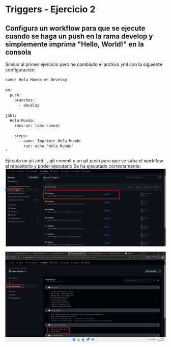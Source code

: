 # Triggers - Ejercicio 2

## Configura un workflow para que se ejecute cuando se haga un push en la rama develop y simplemente imprima "Hello, World!" en la consola

Similar al primer ejercicio pero he cambiado el archivo yml con la siguiente configuración:

```
name: Hola Mundo en Develop

on:
  push:
    branches:
      - develop

jobs:
  Hola-Mundo:
    runs-on: labs-runner

    steps:
      - name: Imprimir Hola Mundo
        run: echo "Hola Mundo"
"
```
Ejecuto un git add . , git commit y un git push para que se suba el workflow al repositorio y poder ejecutarlo
Se ha ejecutado correctamente:
![alt text](../../auxiliar/trigger1.2.png)

![alt text](../../auxiliar/holamundo.png)